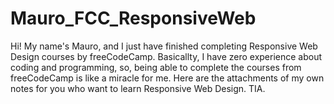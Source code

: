 # Mauro_FCC_ResponsiveWeb
Hi! My name's Mauro, and I just have finished completing Responsive Web Design courses by freeCodeCamp. Basicallty, I have zero experience about coding and programming, so, being able to complete the courses from freeCodeCamp is like a miracle for me. Here are the attachments of my own notes for you who want to learn Responsive Web Design. TIA.
